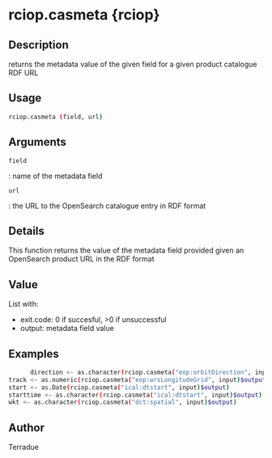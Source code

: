 # rciop.casmeta \{rciop}

## Description

returns the metadata value of the given field for a given product catalogue RDF URL

## Usage

```bash
rciop.casmeta (field, url)
```

## Arguments

`field`

: name of the metadata field

`url`

: the URL to the OpenSearch catalogue entry in RDF format

## Details

This function returns the value of the metadata field provided given an OpenSearch product URL in the RDF format

## Value

List with:

- exit.code: 0 if succesful, >0 if unsuccessful
- output: metadata field value

## Examples

```bash
      direction <- as.character(rciop.casmeta("eop:orbitDirection", input)$output)
track <- as.numeric(rciop.casmeta("eop:wrsLongitudeGrid", input)$output)
start <- as.Date(rciop.casmeta("ical:dtstart", input)$output)
starttime <- as.character(rciop.casmeta("ical:dtstart", input)$output)
wkt <- as.character(rciop.casmeta("dct:spatial", input)$output)
```

## Author

Terradue
